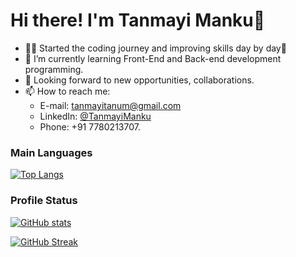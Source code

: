 
# Hi there! I'm Tanmayi Manku👋

- 👩‍🚀 Started the coding journey and improving skills day by day🙌
- 🌱 I’m currently learning Front-End and Back-end development programming.
- 🔭 Looking forward to new opportunities, collaborations.
- 📫 How to reach me:
  * E-mail: tanmayitanum@gmail.com
  * LinkedIn: [@TanmayiManku](https://www.linkedin.com/in/tanmayi-manku-99195720a/![image](https://github.com/tan12082001/tan12082001/assets/81354942/dc9c8a5d-be44-4925-b8c8-0a06aabc2282)
)
  * Phone: +91 7780213707.
    
### Main Languages

[![Top Langs](https://github-readme-stats.vercel.app/api/top-langs/?username=tan12082001)](https://github.com/tan12082001/github-readme-stats)

### Profile Status

[![GitHub stats](https://github-readme-stats.vercel.app/api?username=tan12082001)](https://github.com/tan12082001/github-readme-stats)

[![GitHub Streak](https://streak-stats.demolab.com?user=tan12082001)](https://git.io/streak-stats)
